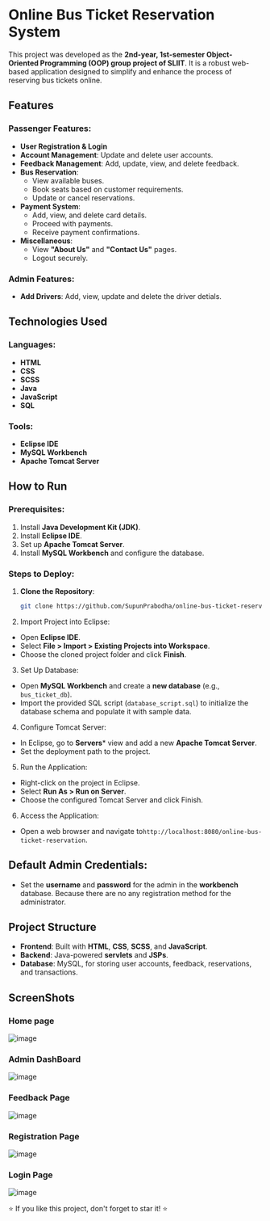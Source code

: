 # Online Bus Ticket Reservation System  

This project was developed as the **2nd-year, 1st-semester Object-Oriented Programming (OOP) group project of SLIIT**. It is a robust web-based application designed to simplify and enhance the process of reserving bus tickets online.  

## Features  

### Passenger Features:  
- **User Registration & Login**  
- **Account Management**: Update and delete user accounts.  
- **Feedback Management**: Add, update, view, and delete feedback.  
- **Bus Reservation**:  
  - View available buses.  
  - Book seats based on customer requirements.  
  - Update or cancel reservations.  
- **Payment System**:  
  - Add, view, and delete card details.  
  - Proceed with payments.  
  - Receive payment confirmations.  
- **Miscellaneous**:  
  - View **"About Us"** and **"Contact Us"** pages.  
  - Logout securely.  

### Admin Features:  
- **Add Drivers**: Add, view, update and delete the driver detials.

## Technologies Used  

### Languages:  
- **HTML**  
- **CSS**  
- **SCSS**  
- **Java**  
- **JavaScript**  
- **SQL**  

### Tools:  
- **Eclipse IDE**  
- **MySQL Workbench**  
- **Apache Tomcat Server**  

## How to Run  

### Prerequisites:  
1. Install **Java Development Kit (JDK)**.  
2. Install **Eclipse IDE**.  
3. Set up **Apache Tomcat Server**.  
4. Install **MySQL Workbench** and configure the database.  

### Steps to Deploy:  
1. **Clone the Repository**:  
   ```bash  
   git clone https://github.com/SupunPrabodha/online-bus-ticket-reservation.git  
2. Import Project into Eclipse:

- Open **Eclipse IDE**.
- Select **File > Import > Existing Projects into Workspace**.
- Choose the cloned project folder and click **Finish**.

3. Set Up Database:

- Open **MySQL Workbench** and create a **new database** (e.g., `bus_ticket_db`).
- Import the provided SQL script (`database_script.sql`) to initialize the database schema and populate it with sample data.

4. Configure Tomcat Server:

- In Eclipse, go to **Servers*** view and add a new **Apache Tomcat Server**.
- Set the deployment path to the project.

5. Run the Application:

- Right-click on the project in Eclipse.
- Select **Run As > Run on Server**.
- Choose the configured Tomcat Server and click Finish.

6. Access the Application:

- Open a web browser and navigate to`http://localhost:8080/online-bus-ticket-reservation`.

## Default Admin Credentials:

- Set the **username** and **password** for the admin in the **workbench** database. Because there are no any registration method for the administrator.

## Project Structure
- **Frontend**: Built with **HTML**, **CSS**, **SCSS**, and **JavaScript**.
- **Backend**: Java-powered **servlets** and **JSPs**.
- **Database**: MySQL, for storing user accounts, feedback, reservations, and transactions.

## ScreenShots

### Home page
![image](https://github.com/user-attachments/assets/c3b80ad5-17b0-48dc-91b3-a848c4cca538)

### Admin DashBoard
![image](https://github.com/user-attachments/assets/b3f26aa6-66e9-4faa-8155-23792f60b879)

### Feedback Page
![image](https://github.com/user-attachments/assets/f7bccf96-4626-4e0d-852d-cff69f08c715)

### Registration Page
![image](https://github.com/user-attachments/assets/e8a28d8d-7549-4628-935e-45bce9a4874b)

### Login Page
![image](https://github.com/user-attachments/assets/e8982d01-5362-4c4d-a45a-c341b42d43fc)

⭐ If you like this project, don't forget to star it! ⭐
